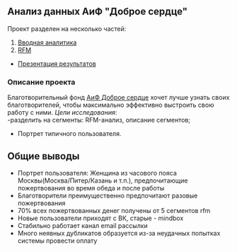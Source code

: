 ## Анализ данных АиФ "Доброе сердце"
Проект разделен на несколько частей:
1. [Вводная аналитика](https://github.com/katerinabazh/profile/blob/main/АиФ%20Доброе%20сердце/aif_step1.ipynb)
2. [RFM](https://github.com/katerinabazh/profile/blob/main/АиФ%20Доброе%20сердце/aif_rfm_step2.ipynb)

- [Презентация результатов](https://github.com/katerinabazh/profile/blob/main/АиФ%20Доброе%20сердце/АиФ%20Доброе%20сердце.pdf)
### Описание проекта  
Благотворительный фонд [АиФ Доброе сердце](https://dobroe.aif.ru/about-us/) хочет лучше узнать своих благотворителей, чтобы максимально эффективно выстроить свою работу с ними.
_Цели исследования_:  
-разделить на сегменты: RFM-анализ, описание сегментов;  
- Портрет типичного пользователя.  

## Общие выводы
- Портрет пользователя: Женщина из часового пояса Москвы(Москва/Питер/Казань и т.п.), предпочитающие пожертвования во время обеда и после работы
- Благотворители преимущественно предпочитают разовые пожертвования
- 70% всех пожертвованных денег получены от 5 сегментов rfm
- Новые пользователи приходят с ВК, старые - mindbox
- Стабильно работает канал email рассылки
- Много неявных дубликатов образуется из-за неудачных попытках системы провести оплату
